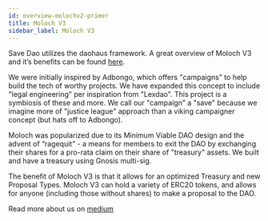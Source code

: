 ```yaml
---
id: overview-molochv2-primer
title: Moloch V3
sidebar_label: Moloch V3
---
```


Save Dao utilizes the daohaus framework. A great overview of Moloch V3 and it’s benefits can be found [here](https://medium.com/raid-guild/moloch-evolved-v2-primer-25c9cdeab455).

We were initially inspired by Adbongo, which offers "campaigns" to help build the tech of worthy projects.  We have expanded this concept to include "legal engineering" per inspiration from "Lexdao".  This project is a symbiosis of these and more. We call our "campaign" a "save" because we imagine more of "justice league" approach than a viking campaigner concept (but hats off to Adbongo). 

Moloch was popularized due to its Minimum Viable DAO design and the advent of “ragequit” - a means for members to exit the DAO by exchanging their shares for a pro-rata claim on their share of "treasury" assets.  We built and have a treasury using Gnosis multi-sig.

The benefit of Moloch V3 is that it allows for an optimized Treasury and new Proposal Types. Moloch V3 can hold a variety of ERC20 tokens, and allows for anyone (including those without shares) to make a proposal to the DAO.

Read more about us on [medium](https://medium.com/zero-waste-advocacy-iot/the-tao-of-an-impact-dao-14e012ccf1fd)
